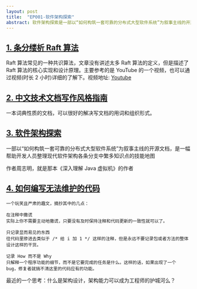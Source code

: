 ```yaml
---
layout: post
title:  "EP001-软件架构探索"
abstract: 软件架构探索是一部以“如何构筑一套可靠的分布式大型软件系统”为叙事主线的开源文档，是一幅帮助开发人员整理现代软件架构各条分支中繁多知识点的技能地图
---
```


## [1. 条分缕析 Raft 算法](https://weibo.com/ttarticle/p/show?id=2309404606662429507649)
Raft 算法常见的一种共识算法，文章没有讲述太多 Raft 算法的定义，但是描述了 Raft 算法的核心实现和设计原理。主要参考的是 YouTube 的一个视频，也可以通过视频(时长 2 小时)详细的了解下。视频地址: [Youtube](https://www.youtube.com/watch?v=JEpsBg0AO6o&list=PL6vmIsTqsHFSMMjU2XkNR6A442c0QMW0g)

## [2. 中文技术文档写作风格指南](https://zh-style-guide.readthedocs.io/zh_CN/latest/index.html)
一本词典性质的文档，可以很好的解决写文档的用词和组织形式。

## [3. 软件架构探索](https://icyfenix.cn/)
一部以“如何构筑一套可靠的分布式大型软件系统”为叙事主线的开源文档，是一幅帮助开发人员整理现代软件架构各条分支中繁多知识点的技能地图

作者周志明，就是那本《深入理解 Java 虚拟机》的作者

## [4. 如何编写无法维护的代码](https://coderlmn.github.io/frontEndCourse/unmaintainable.html)
    一个玩笑且严肃的趣文，摘抄其中的几点：

    在注释中撒谎
    实际上你不需要主动地撒谎，只要没有及时保持注释和代码更新的一致性就可以了。

    只记录显而易见的东西
    往代码里掺进去类似于 /* 给 i 加 1 */ 这样的注释，但是永远不要记录包或者方法的整体设计这样的干货。

    记录 How 而不是 Why
    只解释一个程序功能的细节，而不是它要完成的任务是什么。这样的话，如果出现了一个 bug，修复者就搞不清这里的代码应有的功能。

最近的一个思考：什么是架构设计，架构能力可以成为工程师的护城河么？